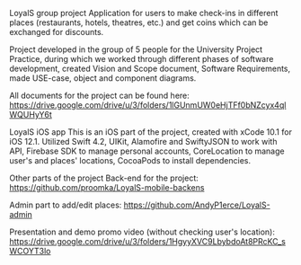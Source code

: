 LoyalS group project
Application for users to make check-ins in different places (restaurants, hotels, theatres, etc.) and get coins which can be exchanged for discounts.

Project developed in the group of 5 people for the University Project Practice, during which we worked through different phases of software development, created Vision and Scope document, Software Requirements, made USE-case, object and component diagrams.

All documents for the project can be found here: https://drive.google.com/drive/u/3/folders/1lGUnmUW0eHjTFf0bNZcyx4qlWQUHyY6t

LoyalS iOS app
This is an iOS part of the project, created with xCode 10.1 for iOS 12.1. Utilized Swift 4.2, UIKit, Alamofire and SwiftyJSON to work with API, Firebase SDK to manage personal accounts, CoreLocation to manage user's and places' locations, CocoaPods to install dependencies.

Other parts of the project
Back-end for the project: https://github.com/proomka/LoyalS-mobile-backens

Admin part to add/edit places: https://github.com/AndyP1erce/LoyalS-admin

Presentation and demo promo video (without checking user's location): https://drive.google.com/drive/u/3/folders/1HgyyXVC9LbybdoAt8PRcKC_sWCOYT3lo
